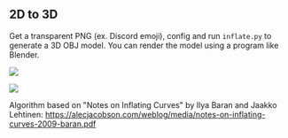 ## 2D to 3D

Get a transparent PNG (ex. Discord emoji), config and run `inflate.py` to generate a 3D OBJ model. You can render the model using a program like Blender.

![](https://media.discordapp.net/attachments/931320571453653072/1101762522970869812/image.png?width=841&height=586)

![](https://media.discordapp.net/attachments/931320571453653072/1101762276333203466/image.png?width=875&height=586)

Algorithm based on "Notes on Inflating Curves" by Ilya Baran and Jaakko Lehtinen: https://alecjacobson.com/weblog/media/notes-on-inflating-curves-2009-baran.pdf

